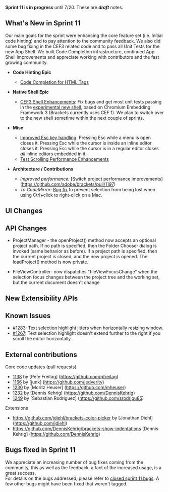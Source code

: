 **Sprint 11 is in progress** until 7/20. These are _**draft**_ notes.

What's New in Sprint 11
----------------------
Our main goals for the sprint were enhancing the core feature set (i.e. Initial code hinting) and to pay attention to the community feedback. We also did some bug fixing in the CEF3 related code and to pass all Unit Tests for the new App Shell.
We built Code Completion infrastructure, continued App Shell improvements and appreciate working with contributors and the fast growing community.    
    
* **Code Hinting Epic**
    * [Code Completion for HTML Tags](https://trello.com/card/5-code-complete-html-tags/4f90a6d98f77505d7940ce88/283)
* **Native Shell Epic**
    * [CEF3 Shell Enhancements](https://trello.com/card/1-cef3-shell-enhancements/4f90a6d98f77505d7940ce88/560): Fix bugs and get most unit tests passing in the [experimental new shell](https://github.com/adobe/brackets-shell/), based on Chromium Embedding Framework 3 (Brackets currently uses CEF 1). We plan to switch over to the new shell sometime within the next couple of sprints.
* **Misc**
    * [Improved Esc key handling](https://trello.com/card/1-keyboard-controls-for-quick-editors/4f90a6d98f77505d7940ce88/252): Pressing Esc while a menu is open closes it. Pressing Esc while the cursor is inside an inline editor closes it. Pressing Esc while the cursor is in a regular editor closes _all_ inline editors embedded in it.
    * [Test Scrolling Performance Enhancements](https://trello.com/card/1-evaluate-scrolling-performance-enhancements/4f90a6d98f77505d7940ce88/555)

* **Architecture / Contributions**
    * _Improved performance:_ [Switch project performance improvements] (https://github.com/adobe/brackets/pull/1197)
    * _To CodeMirror:_ [Bug fix](https://github.com/marijnh/CodeMirror2/commit/590a1619b7713fd1530c7f2c80e6c2b264514ea0) to prevent selection from being lost when using Ctrl+click to right-click on a Mac.

UI Changes
----------

API Changes
-----------
* ProjectManager - the openProject() method now accepts an optional project path. If no path is specified, then the Folder Chooser dialog is invoked (same behavior as before). If a project path is specified, then the current project is closed, and the new project is opened. The loadProject() method is now private.

* FileViewController- now dispatches "fileViewFocusChange" when the selection focus changes between the project tree and the working set, but the current document doesn't change

New Extensibility APIs
----------------------

Known Issues
------------
* [#1283](https://github.com/adobe/brackets/issues/1283): Text selection highlight jitters when horizontally resizing window.
* [#1267](https://github.com/adobe/brackets/issues/1267): Text selection highlight doesn't extend further to the right if you scroll the editor horizontally.   

External contributions
----------------------

Core code updates (pull requests)
* [1138](https://github.com/adobe/brackets/pull/1138) by [Pete Freitag] (https://github.com/pfreitag)
* [1166](https://github.com/adobe/brackets/pull/1166) by [junk] (https://github.com/jedverity)
* [1230](https://github.com/adobe/brackets/pull/1230) by [Moritz Heuser] (https://github.com/mheuser)
* [1232](https://github.com/adobe/brackets/pull/1232) by [Dennis Kehrig] (https://github.com/DennisKehrig)
* [1249](https://github.com/adobe/brackets/pull/1249) by [Sebastian Rodriguez] (https://github.com/srodrigu85)
 
Extensions
* https://github.com/jdiehl/brackets-color-picker by [Jonathan Diehl] (https://github.com/jdiehl)
* https://github.com/DennisKehrig/brackets-show-indentations [Dennis Kehrig] (https://github.com/DennisKehrig)

Bugs fixed in Sprint 11
-----------------------
We appreciate an increasing number of bug fixes coming from the community, this as well as the feedback, a fact of the increased usage, is a great success.    
For details on the bugs addressed, please refer to [closed sprint 11 bugs](https://github.com/adobe/brackets/issues?labels=sprint+11&page=1&state=closed). A few other bugs might have been fixed that weren't tagged.